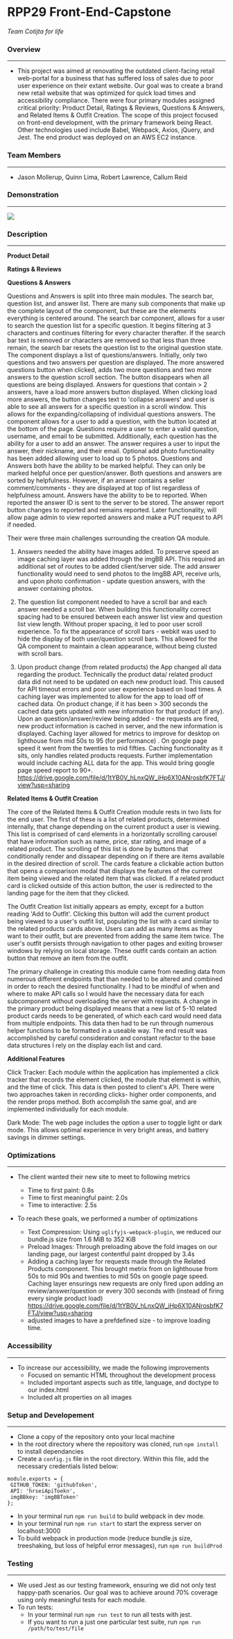 # RPP29 Front-End-Capstone

*Team Cotijta for life*

### Overview
---
- This project was aimed at renovating the outdated client-facing retail web-portal for a business that has suffered loss of sales due to poor user experience on their extant website. Our goal was to create a brand new retail website that was optimized for quick load times and accessibility compliance. There were four primary modules assigned critical priority: Product Detail, Ratings & Reviews, Questions & Answers, and Related Items & Outfit Creation. The scope of this project focused on front-end development, with the primary framework being React. Other technologies used include Babel, Webpack, Axios, jQuery, and Jest. The end product was deployed on an AWS EC2 instance.

### Team Members
---
- Jason Mollerup, Quinn Lima, Robert Lawrence, Callum Reid

### Demonstration
---
![](https://i.imgur.com/ZYSfnmQ.gif)

### Description
---
**Product Detail**

**Ratings & Reviews**

**Questions & Answers**

Questions and Answers is split into three main modules.   The search bar, question list, and answer list.  There are many sub components that make up the complete layout of the component, but these are the elements everything is centered around.  The search bar component, allows for a user to search the question list for a specific question.  It begins filtering at 3 characters and continues filtering for every character therafter.  If the search bar text is removed or characters are removed so that less than three remain, the search bar resets the question list to the original question state.  The component displays a list of questions/answers.  Initially, only two questions and two answers per question are displayed.  The more answered questions button when clicked, adds two more questions and two more answers to the question scroll section.  The button disappears when all questions are being displayed.  Answers for questions that contain > 2 answers, have a load more answers button displayed.   When clicking load more answers, the button changes text to 'collapse answers' and user is able to see all answers for a specific question in a scroll window.  This allows for the expanding/collapsing of individual questions answers.  The component allows for a user to add a question, with the button located at the bottom of the page.  Questions require a user to enter a valid question, username, and email to be submitted.  Additionally, each question has the ability for a user to add an answer.  The answer requires a user to input the answer, their nickname, and their email.  Optional add photo functionality has been added allowing user to load up to 5 photos.  Questions and Answers both have the ability to be marked helpful.  They can only be marked helpful once per question/answer.  Both questions and answers are sorted by helpfulness.  However, if an answer contains a seller comment/comments - they are displayed at top of list regardless of helpfulness amount.  Answers have the ability to be to reported.  When reported the answer ID is sent to the server to be stored.  The answer report button changes to reported and remains reported.  Later functionality, will allow page admin to view reported answers and make a PUT request to API if needed. 

Their were three main challenges surrounding the creation QA module.

1) Answers needed the ability have images added.  To preserve speed an image caching layer was added through the imgBB API.  This required an additional set of routes to be added client/server side.  The add answer functionality would need to send photos to the ImgBB API, receive urls, and upon photo confirmation - update question answers, with the answer containing photos.

2) The question list component needed to have a scroll bar and each answer needed a scroll bar.   When building this functionality correct spacing had to be ensured between each answer list view and question list view length.  Without proper spacing, it led to poor user scroll experience.  To fix the appearance of scroll bars - webkit was used to hide the display of both user/question scroll bars.  This allowed for the QA component to maintain a clean appearance, without being clusted with scroll bars.

3) Upon product change (from related products) the App changed all data regarding the product.  Technically the product data/ related product data did not need to be updated on each new product load.  This caused for API timeout errors and poor user experience based on load times.  A caching layer was implemented to allow for the app to load off of cached data.  On product change, if it has been > 300 seconds the cached data gets updated with new information for that product (if any).  Upon an question/answer/review being added - the requests are fired, new product information is cached in server, and the new information is displayed.  Caching layer allowed for metrics to improve for desktop on lighthouse from mid 50s to 95 (for performance) .  On google page speed it went from the twenties to mid fifties.  Caching functionality as it sits, only handles related products requests.  Further implementation would include caching ALL data for the app.  This would bring google page speed report to 90+. 
https://drive.google.com/file/d/1tYB0V_hLnxQW_iHp6X10ANrosbfK7FTJ/view?usp=sharing

**Related Items & Outfit Creation**

  The core of the Related Items & Outfit Creation module rests in two lists for the end user. The first of these is a list of related products, determined internally, that change depending on the current product a user is viewing. This list is comprised of card elements in a horizontally scrolling carousel that have information such as name, price, star rating, and image of a related product. The scrolling of this list is done by buttons that conditionally render and dissapear depending on if there are items available in the desired direction of scroll. The cards feature a clickable action button that opens a comparison modal that displays the features of the current item being viewed and the related item that was clicked. If a related product card is clicked outside of this action button, the user is redirected to the landing page for the item that they clicked.

  The Outfit Creation list initially appears as empty, except for a button reading 'Add to Outfit'. Clicking this button will add the current product being viewed to a user's outfit list, populating the list with a card similar to the related products cards above. Users can add as many items as they want to their outfit, but are prevented from adding the same item twice. The user's outfit persists through navigation to other pages and exiting browser windows by relying on local storage. These outfit cards contain an action button that remove an item from the outfit. 

  The primary challenge in creating this module came from needing data from numerous different endpoints that than needed to be altered and combined in order to reach the desired functionality. I had to be mindful of when and where to make API calls so I would have the necessary data for each subcomponent without overloading the server with requests. A change in the primary product being displayed means that a new list of 5-10 related product cards needs to be generated, of which each card would need data from multiple endpoints. This data then had to be run through numerous helper functions to be formatted in a useable way. The end result was accomplished by careful consideration and constant refactor to the base data structures I rely on the display each list and card.
  
  
     
**Additional Features**

Click Tracker: 
Each module within the application has implemented a click tracker that records the element clicked, the module that element is within, and the time of click. This data is then posted to client's API. There were two approaches taken in recording clicks- higher order components, and the render props method. Both accomplish the same goal, and are implemented individually for each module.

Dark Mode: 
The web page includes the option a user to toggle light or dark mode. This allows optimal experience in very bright areas, and battery savings in dimmer settings.


### Optimizations
---
- The client wanted their new site to meet to following metrics
  * Time to first paint: 0.8s
  * Time to first meaningful paint: 2.0s
  * Time to interactive: 2.5s

- To reach these goals, we performed a number of optimizations
  * Text Compression: Using `uglifyjs-webpack-plugin`, we reduced our bundle.js size from 1.6 MiB to 352 KiB
  * Preload Images: Through preloading above the fold images on our landing page, our largest contentful paint dropped by 3.4s
  * Adding a caching layer for requests made through the Related Products component.  This brought metrix from on lighthouse from 50s to mid 90s and      twenties to mid 50s on google page speed.  Caching layer ensurings new requests are only fired upon adding an review/answer/question or  every 300    seconds with (instead of firing every single product load) https://drive.google.com/file/d/1tYB0V_hLnxQW_iHp6X10ANrosbfK7FTJ/view?usp=sharing
  * adjusted images to have a prefdefined size - to improve loading time.

### Accessibility
---
- To increase our accessibility, we made the following improvements
  * Focused on semantic HTML throughout the development process
  * Included important aspects such as title, language, and doctype to our index.html
  * Included alt properties on all images

### Setup and Developement
---
- Clone a copy of the repository onto your local machine
- In the root directory where the repository was cloned, run `npm install` to install dependancies
- Create a `config.js` file in the root directory. Within this file, add the necessary credentials listed below:
 ```
 module.exports = {
  GITHUB_TOKEN: 'githubToken',
  API: 'hrseiApiToekn',
  imgBBkey: 'imgBBToken'
};
 ```
- In your terminal run `npm run build` to build webpack in dev mode.
- In your terminal run `npm run start` to start the express server on localhost:3000
- To build webpack in production mode (reduce bundle.js size, treeshaking, but loss of helpful error messages), run `npm run buildProd`


### Testing
---
- We used Jest as our testing framework, ensuring we did not only test happy-path scenarios. Our goal was to achieve around 70% coverage using only meaningful tests for each module. 
- To run tests:
  * In your terminal run `npm run test` to run all tests with jest.
  * If you want to run a just one particular test suite, run `npm run /path/to/test/file`
